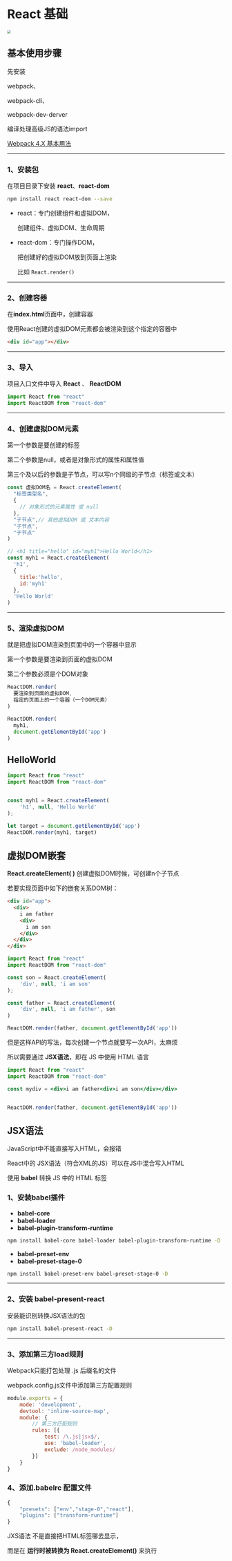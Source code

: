# React 基础

<img src="https://cdn-ssl-devio-img.classmethod.jp/wp-content/uploads/2019/07/react.jpg" style="zoom:50%;" />



## 基本使用步骤

先安装

webpack、

webpack-cli、

webpack-dev-derver

编译处理高级JS的语法import

[Webpack 4.X 基本用法](https://github.com/BlaxBerry/StudyNotes/blob/master/webpack/webpack%204.X%E5%9F%BA%E7%A1%80.md)

---

### 1、安装包

在项目目录下安装 **react**、**react-dom**

```bash
npm install react react-dom --save
```

- react：专门创建组件和虚拟DOM，

  创建组件、虚拟DOM、生命周期

- react-dom：专门操作DOM，

  把创建好的虚拟DOM放到页面上渲染

  比如	`React.render()`

---

### 2、创建容器

在**index.html**页面中，创建容器

使用React创建的虚拟DOM元素都会被渲染到这个指定的容器中

```html
<div id="app"></div>
```

---

### 3、导入

项目入口文件中导入 **React** 、 **ReactDOM**

```js
import React from "react"
import ReactDOM from "react-dom"
```

---

### 4、创建虚拟DOM元素

第一个参数是要创建的标签

第二个参数是null，或者是对象形式的属性和属性值

第三个及以后的参数是子节点，可以写n个同级的子节点（标签或文本）

```js
const 虚拟DOM名 = React.createElement(
  "标签类型名",
  {
    // 对象形式的元素属性 或 null
  },
  "子节点",// 其他虚拟DOM 或 文本内容
  "子节点",
  "子节点"
)
```

```js
// <h1 title="hello" id="myh1">Hello World</h1>
const myh1 = React.createElement(
  'h1',
  {
    title:'hello',
    id:'myh1'
  },
  'Hello World'
)
```

---

### 5、渲染虚拟DOM

就是把虚拟DOM渲染到页面中的一个容器中显示

第一个参数是要渲染到页面的虚拟DOM

第二个参数必须是个DOM对象

```js
ReactDOM.render(
  要渲染到页面的虚拟DOM,
  指定的页面上的一个容器（一个DOM元素）
)
```

```js
ReactDOM.render(
  myh1,
  document.getElementById('app')
)
```





## HelloWorld

```js
import React from "react"
import ReactDOM from "react-dom"


const myh1 = React.createElement(
    'h1', null, 'Hello World'
);

let target = document.getElementById('app')
ReactDOM.render(myh1, target)
```





## 虚拟DOM嵌套

**React.createElement( )** 创建虚拟DOM时候，可创建n个子节点

若要实现页面中如下的嵌套关系DOM树：

```html
<div id="app">
  <div>
    i am father
    <div>
      i am son
    </div>
  </div>
</div>
```

```js
import React from "react"
import ReactDOM from "react-dom"

const son = React.createElement(
    'div', null, 'i am son'
);

const father = React.createElement(
    'div', null, 'i am father', son
)

ReactDOM.render(father, document.getElementById('app'))
```

但是这样API的写法，每次创建一个节点就要写一次API，太麻烦

所以需要通过 **JSX语法**，即在 JS 中使用 HTML 语言



```jsx
import React from "react"
import ReactDOM from "react-dom"

const mydiv = <div>i am father<div>i am son</div></div>


ReactDOM.render(father, document.getElementById('app'))
```







## JSX语法

JavaScript中不能直接写入HTML，会报错

React中的 JSX语法（符合XML的JS）可以在JS中混合写入HTML

使用 **babel** 转换 JS 中的 HTML 标签

### 1、安装babel插件

- **babel-core**
-  **babel-loader** 
- **babel-plugin-transform-runtime** 

```bash
npm install babel-core babel-loader babel-plugin-transform-runtime -D
```

- **babel-preset-env**
- **babel-preset-stage-0**

```bash
npm install babel-preset-env babel-preset-stage-0 -D
```

---

### 2、安装 babel-present-react

安装能识别转换JSX语法的包 

```bash
npm install babel-present-react -D
```

---

### 3、添加第三方load规则

Webpack只能打包处理 .js 后缀名的文件

webpack.config.js文件中添加第三方配置规则

```js
module.exports = {
    mode: 'development',
    devtool: 'inline-source-map',
    module: {
        // 第三方匹配规则
        rules: [{
            test: /\.js|jsx$/,
            use: 'babel-loader',
            exclude: /node_modules/
        }]
    }
}
```

### 4、添加.babelrc 配置文件

```js
{
    "presets": ["env","stage-0","react"],
    "plugins": ["transform-runtime"]
}
```

JXS语法 不是直接把HTML标签哪去显示，

而是在 **运行时被转换为 React.createElement()** 来执行

























## 

